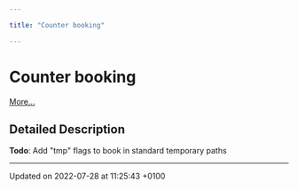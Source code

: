 ```yaml
---

title: "Counter booking"

---
```


# Counter booking

 [More...](#detailed-description)

## Detailed Description


**Todo**: Add "tmp" flags to book in standard temporary paths





-------------------------------

Updated on 2022-07-28 at 11:25:43 +0100